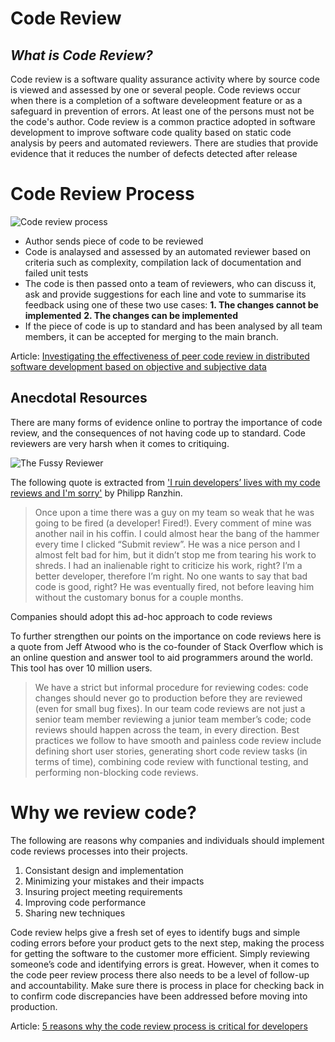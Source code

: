 # Code Review

## _What is Code Review?_
Code review is a software quality assurance activity where by source code is viewed and assessed by one or several people. Code reviews occur when there is a completion of a software develeopment feature or as a safeguard in prevention of errors. At least one of the persons must not be the code's author. Code review is a common practice adopted in software development to improve software code quality based on static code analysis by peers and automated reviewers. There are studies that provide evidence that it reduces the number of defects detected after release

# Code Review Process

![Code review process](https://www.researchgate.net/publication/328541762/figure/fig1/AS:686040184528896@1540576134082/Overview-of-the-Code-Review-Process.png)

- Author sends piece of code to be reviewed
- Code is analaysed and assessed by an automated reviewer based on criteria such as complexity, compilation lack of documentation and failed unit tests
- The code is then passed onto a team of reviewers, who can discuss it, ask and provide suggestions for each line and vote to summarise its feedback using one of these two use cases:
 **1. The changes cannot be implemented**
 **2. The changes can be implemented**
- If the piece of code is up to standard and has been analysed by all team members, it can be accepted for merging to the main branch.

Article:  [Investigating the effectiveness of peer code review in distributed software development based on objective and subjective data](https://jserd.springeropen.com/articles/10.1186/s40411-018-0058-0)

## Anecdotal Resources

There are many forms of evidence online to portray the importance of code review, and the consequences of not having code up to standard. Code reviewers are very harsh when it comes to critiquing.

![The Fussy Reviewer](https://hsto.org/webt/q6/lg/lo/q6lglosnajv9qo3mrnrvptucdxi.png)

The following quote is extracted from ['I ruin developers’ lives with my code reviews and I'm sorry'](https://habr.com/en/post/440736/) by Philipp Ranzhin.

> Once upon a time there was a guy on my team so weak that he was 
> going to be fired (a developer! Fired!).
> Every comment of mine was another nail in his coffin.
> I could almost hear the bang of the hammer every time I clicked “Submit review”. 
> He was a nice person and I almost felt bad for him, but it didn’t stop me from tearing his work to shreds.
> I had an inalienable right to criticize his work, right? I’m a better developer, therefore I’m right. 
>No one wants to say that bad code is good, right? He was eventually fired, not before leaving him without the customary bonus for a couple months.

Companies should adopt this ad-hoc approach to code reviews

To further strengthen our points on the importance on code reviews here is a quote from Jeff Atwood who is the co-founder of Stack Overflow which is an online question and answer tool to aid programmers around the world. This tool has over 10 million users.

> We have a strict but informal procedure for reviewing codes: code changes should never go to production before they are reviewed (even for small bug fixes).
> In our team code reviews are not just a senior team member reviewing a junior team member’s code; code reviews should happen across the team, in every direction.
> Best practices we follow to have smooth and painless code review include defining short user stories, generating short code review tasks (in terms of time), combining code review with functional testing, and performing non-blocking code reviews.

# Why we review code?

The following are reasons why companies and individuals should implement code reviews processes into their projects.

1. Consistant design and implementation
2. Minimizing your mistakes and their impacts
3. Insuring project meeting requirements
4. Improving code performance
5. Sharing new techniques

Code review helps give a fresh set of eyes to identify bugs and simple coding errors before your product gets to the next step, making the process for getting the software to the customer more efficient. Simply reviewing someone’s code and identifying errors is great. However, when it comes to the code peer review process there also needs to be a level of follow-up and accountability. Make sure there is process in place for checking back in to confirm code discrepancies have been addressed before moving into production.

Article: [5 reasons why the code review process is critical for developers](https://www.brightspot.com/products/developer-life-5-reasons-why-the-code-review-process-is-critical-for-developers#:~:text=Code%20review%20helps%20give%20a,and%20identifying%20errors%20is%20great.)

